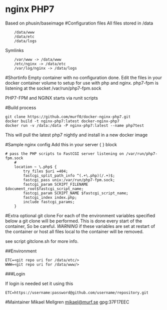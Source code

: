 # nginx PHP7
Based on phusin/baseimage
#Configuration files
All files stored in /data

```
    /data/www
    /data/etc
    /data/logs
```
Symlinks
```
    /var/www -> /data/www
    /etc/nginx -> /data/etc
    /var/log/nginx -> /data/logs
```

#Shortinfo
Empty container with no configuration done. Edit the files in your docker container volume to setup for use with php and nginx. php7-fpm is listening at the socket /var/run/php7-fpm.sock

PHP7-FPM and NGINX starts via runit scripts

#Build process
```
git clone https://github.com/murf0/docker-nginx-php7.git
docker build -t nginx-php7:latest docker-nginx-php7
docker run -v /data:/data -P nginx-php7:latest --name php7test
```

This will pull the latest php7 nightly and install in a new docker image

#Sample nginx config
Add this in your  server { } block
```
# pass the PHP scripts to FastCGI server listening on /var/run/php7-fpm.sock
    #
    location ~ \.php$ {
        try_files $uri =404;
        fastcgi_split_path_info ^(.+\.php)(/.+)$;
        fastcgi_pass unix:/var/run/php7-fpm.sock;
        fastcgi_param SCRIPT_FILENAME $document_root$fastcgi_script_name;
        fastcgi_param SCRIPT_NAME $fastcgi_script_name;
        fastcgi_index index.php;
        include fastcgi_params;
    }   
```

#Extra optional git clone
For each of the environment variables specified below a git clone will be performed. This is done every start of the container, So be careful.
_WARNING_ if these variables are set at restart of the container or host all files local to the container will be removed.

see script gitclone.sh for more info.

##Environment
```
ETC=<git repo uri for /data/etc/>
WWW=<git repo uri for /data/www/>
```
###Login

If login is needed set it using this
```
ETC=https://username:password@github.com/username/repository.git
```

#Maintainer
Mikael Mellgren <mikael@murf.se> gpg:37F17EEC
